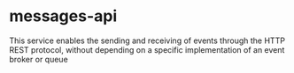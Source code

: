 # messages-api
This service enables the sending and receiving of events through the HTTP REST protocol, without depending on a specific implementation of an event broker or queue
